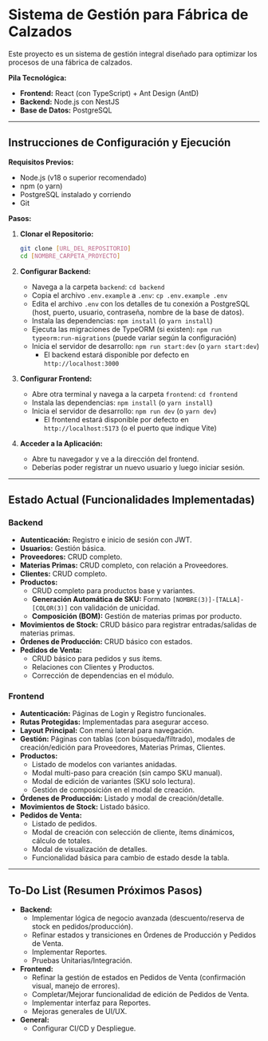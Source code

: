 # Sistema de Gestión para Fábrica de Calzados

Este proyecto es un sistema de gestión integral diseñado para optimizar los procesos de una fábrica de calzados.

**Pila Tecnológica:**

*   **Frontend:** React (con TypeScript) + Ant Design (AntD)
*   **Backend:** Node.js con NestJS
*   **Base de Datos:** PostgreSQL

---

## Instrucciones de Configuración y Ejecución

**Requisitos Previos:**

*   Node.js (v18 o superior recomendado)
*   npm (o yarn)
*   PostgreSQL instalado y corriendo
*   Git

**Pasos:**

1.  **Clonar el Repositorio:**
    ```bash
    git clone [URL_DEL_REPOSITORIO]
    cd [NOMBRE_CARPETA_PROYECTO]
    ```

2.  **Configurar Backend:**
    *   Navega a la carpeta `backend`: `cd backend`
    *   Copia el archivo `.env.example` a `.env`: `cp .env.example .env`
    *   Edita el archivo `.env` con los detalles de tu conexión a PostgreSQL (host, puerto, usuario, contraseña, nombre de la base de datos).
    *   Instala las dependencias: `npm install` (o `yarn install`)
    *   Ejecuta las migraciones de TypeORM (si existen): `npm run typeorm:run-migrations` (puede variar según la configuración)
    *   Inicia el servidor de desarrollo: `npm run start:dev` (o `yarn start:dev`)
        *   El backend estará disponible por defecto en `http://localhost:3000`

3.  **Configurar Frontend:**
    *   Abre otra terminal y navega a la carpeta `frontend`: `cd frontend`
    *   Instala las dependencias: `npm install` (o `yarn install`)
    *   Inicia el servidor de desarrollo: `npm run dev` (o `yarn dev`)
        *   El frontend estará disponible por defecto en `http://localhost:5173` (o el puerto que indique Vite)

4.  **Acceder a la Aplicación:**
    *   Abre tu navegador y ve a la dirección del frontend.
    *   Deberías poder registrar un nuevo usuario y luego iniciar sesión.

---

## Estado Actual (Funcionalidades Implementadas)

### Backend

*   **Autenticación:** Registro e inicio de sesión con JWT.
*   **Usuarios:** Gestión básica.
*   **Proveedores:** CRUD completo.
*   **Materias Primas:** CRUD completo, con relación a Proveedores.
*   **Clientes:** CRUD completo.
*   **Productos:**
    *   CRUD completo para productos base y variantes.
    *   **Generación Automática de SKU:** Formato `[NOMBRE(3)]-[TALLA]-[COLOR(3)]` con validación de unicidad.
    *   **Composición (BOM):** Gestión de materias primas por producto.
*   **Movimientos de Stock:** CRUD básico para registrar entradas/salidas de materias primas.
*   **Órdenes de Producción:** CRUD básico con estados.
*   **Pedidos de Venta:**
    *   CRUD básico para pedidos y sus ítems.
    *   Relaciones con Clientes y Productos.
    *   Corrección de dependencias en el módulo.

### Frontend

*   **Autenticación:** Páginas de Login y Registro funcionales.
*   **Rutas Protegidas:** Implementadas para asegurar acceso.
*   **Layout Principal:** Con menú lateral para navegación.
*   **Gestión:** Páginas con tablas (con búsqueda/filtrado), modales de creación/edición para Proveedores, Materias Primas, Clientes.
*   **Productos:**
    *   Listado de modelos con variantes anidadas.
    *   Modal multi-paso para creación (sin campo SKU manual).
    *   Modal de edición de variantes (SKU solo lectura).
    *   Gestión de composición en el modal de creación.
*   **Órdenes de Producción:** Listado y modal de creación/detalle.
*   **Movimientos de Stock:** Listado básico.
*   **Pedidos de Venta:**
    *   Listado de pedidos.
    *   Modal de creación con selección de cliente, ítems dinámicos, cálculo de totales.
    *   Modal de visualización de detalles.
    *   Funcionalidad básica para cambio de estado desde la tabla.

---

## To-Do List (Resumen Próximos Pasos)

*   **Backend:**
    *   Implementar lógica de negocio avanzada (descuento/reserva de stock en pedidos/producción).
    *   Refinar estados y transiciones en Órdenes de Producción y Pedidos de Venta.
    *   Implementar Reportes.
    *   Pruebas Unitarias/Integración.
*   **Frontend:**
    *   Refinar la gestión de estados en Pedidos de Venta (confirmación visual, manejo de errores).
    *   Completar/Mejorar funcionalidad de edición de Pedidos de Venta.
    *   Implementar interfaz para Reportes.
    *   Mejoras generales de UI/UX.
*   **General:**
    *   Configurar CI/CD y Despliegue. 